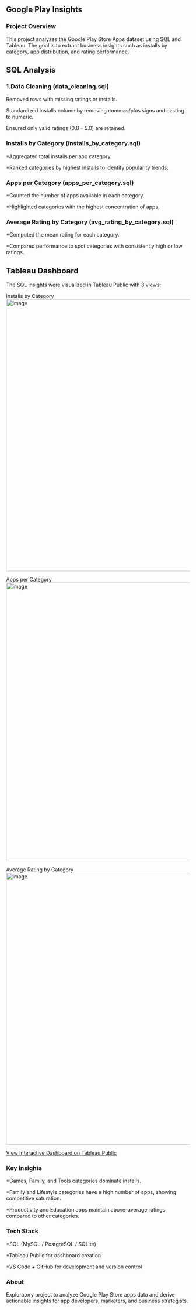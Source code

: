 ## Google Play Insights
### Project Overview

This project analyzes the Google Play Store Apps dataset using SQL and Tableau.
The goal is to extract business insights such as installs by category, app distribution, and rating performance.

## SQL Analysis

### 1.Data Cleaning (data_cleaning.sql)

Removed rows with missing ratings or installs.

Standardized Installs column by removing commas/plus signs and casting to numeric.

Ensured only valid ratings (0.0 – 5.0) are retained.

### Installs by Category (installs_by_category.sql)

*Aggregated total installs per app category.

*Ranked categories by highest installs to identify popularity trends.

### Apps per Category (apps_per_category.sql)

*Counted the number of apps available in each category.

*Highlighted categories with the highest concentration of apps.

### Average Rating by Category (avg_rating_by_category.sql)

*Computed the mean rating for each category.

*Compared performance to spot categories with consistently high or low ratings.

## Tableau Dashboard

The SQL insights were visualized in Tableau Public with 3 views:

Installs by Category 
<img width="1821" height="743" alt="image" src="https://github.com/user-attachments/assets/78778bc9-3a97-4df8-93ba-1cc3f4dd2050" />


Apps per Category 
<img width="1836" height="762" alt="image" src="https://github.com/user-attachments/assets/4aa97964-8eab-4bbb-ab98-3f3b3c1aaec3" />


Average Rating by Category 
<img width="1840" height="743" alt="image" src="https://github.com/user-attachments/assets/e287f3ed-5fdd-47a0-84a1-8f3a0ab66dd7" />


[View Interactive Dashboard on Tableau Public](https://public.tableau.com/app/profile/avantika.agarwal5632/viz/GooglePlayStoreInsights_17576047609950/Dashboard1)

### Key Insights

*Games, Family, and Tools categories dominate installs.

*Family and Lifestyle categories have a high number of apps, showing competitive saturation.

*Productivity and Education apps maintain above-average ratings compared to other categories.

### Tech Stack

*SQL (MySQL / PostgreSQL / SQLite)

*Tableau Public for dashboard creation

*VS Code + GitHub for development and version control

### About

Exploratory project to analyze Google Play Store apps data and derive actionable insights for app developers, marketers, and business strategists.
